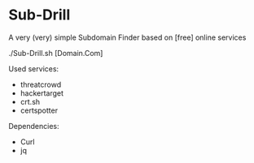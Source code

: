 # Sub-Drill
A very (very) simple Subdomain Finder based on [free] online services

./Sub-Drill.sh [Domain.Com]

Used services:
- threatcrowd
- hackertarget
- crt.sh
- certspotter

Dependencies:

- Curl 
- jq

